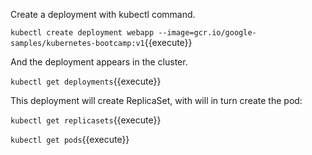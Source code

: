 Create a deployment with kubectl command.

`kubectl create deployment webapp --image=gcr.io/google-samples/kubernetes-bootcamp:v1`{{execute}}

And the deployment appears in the cluster.

`kubectl get deployments`{{execute}}

This deployment will create ReplicaSet, with will in turn create the pod:

`kubectl get replicasets`{{execute}}

`kubectl get pods`{{execute}}

